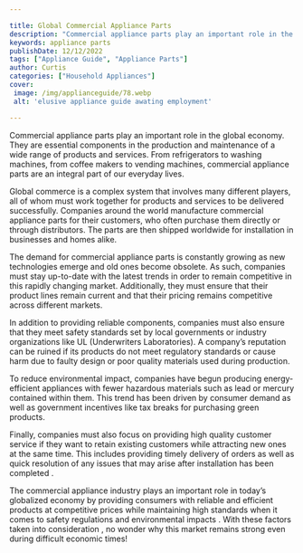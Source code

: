 ```yaml
---

title: Global Commercial Appliance Parts
description: "Commercial appliance parts play an important role in the global economy. They are essential components in the production and maint...take a moment to check it out "
keywords: appliance parts
publishDate: 12/12/2022
tags: ["Appliance Guide", "Appliance Parts"]
author: Curtis
categories: ["Household Appliances"]
cover: 
 image: /img/applianceguide/78.webp
 alt: 'elusive appliance guide awating employment'

---
```


Commercial appliance parts play an important role in the global economy. They are essential components in the production and maintenance of a wide range of products and services. From refrigerators to washing machines, from coffee makers to vending machines, commercial appliance parts are an integral part of our everyday lives.

Global commerce is a complex system that involves many different players, all of whom must work together for products and services to be delivered successfully. Companies around the world manufacture commercial appliance parts for their customers, who often purchase them directly or through distributors. The parts are then shipped worldwide for installation in businesses and homes alike. 

The demand for commercial appliance parts is constantly growing as new technologies emerge and old ones become obsolete. As such, companies must stay up-to-date with the latest trends in order to remain competitive in this rapidly changing market. Additionally, they must ensure that their product lines remain current and that their pricing remains competitive across different markets. 

In addition to providing reliable components, companies must also ensure that they meet safety standards set by local governments or industry organizations like UL (Underwriters Laboratories). A company’s reputation can be ruined if its products do not meet regulatory standards or cause harm due to faulty design or poor quality materials used during production. 

To reduce environmental impact, companies have begun producing energy-efficient appliances with fewer hazardous materials such as lead or mercury contained within them. This trend has been driven by consumer demand as well as government incentives like tax breaks for purchasing green products. 

Finally, companies must also focus on providing high quality customer service if they want to retain existing customers while attracting new ones at the same time. This includes providing timely delivery of orders as well as quick resolution of any issues that may arise after installation has been completed . 

The commercial appliance industry plays an important role in today’s globalized economy by providing consumers with reliable and efficient products at competitive prices while maintaining high standards when it comes to safety regulations and environmental impacts . With these factors taken into consideration , no wonder why this market remains strong even during difficult economic times!
